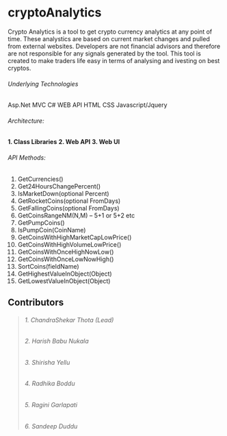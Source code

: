 # cryptoAnalytics
Crypto Analytics is a tool to get crypto currency analytics at any point of time. 
These analystics are based on current market changes and pulled from external websites. Developers are not financial advisors and
therefore are not responsible for any signals generated by the tool. 
This tool is created to make traders life easy in terms of analysing and ivesting on best cryptos. 

###### Underlying Technologies
Asp.Net MVC
C#
WEB API
HTML
CSS
Javascript/Jquery

###### Architecture:

**1. Class Libraries**
**2. Web API**
**3. Web UI**


###### API Methods:

1. GetCurrencies()
2. Get24HoursChangePercent()
3. IsMarketDown(optional Percent)
4. GetRocketCoins(optional FromDays)
5. GetFallingCoins(optional FromDays)
6. GetCoinsRangeNM(N,M) – 5+1 or 5+2 etc
7. GetPumpCoins()
8. IsPumpCoin(CoinName)
9. GetCoinsWithHighMarketCapLowPrice()
10. GetCoinsWithHighVolumeLowPrice()
11. GetCoinsWithOnceHighNowLow()
12. GetCoinsWithOnceLowNowHigh()
13. SortCoins(fieldName)
14. GetHighestValueInObject(Object)
15. GetLowestValueInObject(Object)

## Contributors
> ###### 1. ChandraShekar Thota (Lead)
> ###### 2. Harish Babu Nukala
> ###### 3. Shirisha Yellu
> ###### 4. Radhika Boddu
> ###### 5. Ragini Garlapati
> ###### 6. Sandeep Duddu
